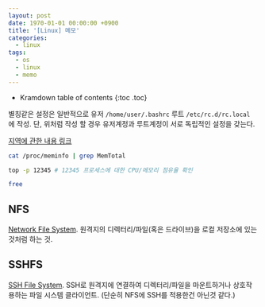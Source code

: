 ```yaml
---
layout: post
date: 1970-01-01 00:00:00 +0900
title: '[Linux] 메모'
categories:
  - linux
tags:
  - os
  - linux
  - memo
---
```


* Kramdown table of contents
{:toc .toc}

별칭같은 설정은 일반적으로
유저 `/home/user/.bashrc`
루트 `/etc/rc.d/rc.local`
에 작성. 단, 위처럼 작성 할 경우 유저계정과 루트계정이 서로 독립적인 설정을 갖는다.

[지역에 관한 내용 링크](http://originalchoi.tistory.com/19)

```bash
cat /proc/meminfo | grep MemTotal
```

```bash
top -p 12345 # 12345 프로세스에 대한 CPU/메모리 점유율 확인
```

```bash
free
```

## NFS
[Network File System](https://en.wikipedia.org/wiki/Network_File_System). 원격지의 디렉터리/파일(혹은 드라이브)을 로컬 저장소에 있는것처럼 하는 것.

## SSHFS
[SSH File System](https://en.wikipedia.org/wiki/SSHFS). SSH로 원격지에 연결하여 디렉터리/파일을 마운트하거나 상호작용하는 파일 시스템 클라이언트. (단순히 NFS에 SSH를 적용한건 아닌것 같다.)
